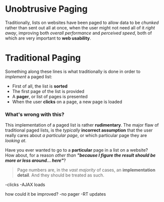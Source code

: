# Unobtrusive Paging #

Traditionally, lists on websites have been paged to allow data to be _chunked_ rather than sent out all at once, when the user might not need all of it _right away_, improving both _overall performance_ and _perceived speed_, both of which are very important to **web usability**.

# Traditional Paging #

Something along these lines is what traditionally is done in order to _implement_ a paged list:

- First of all, the list is **sorted**
- The first page of the list is provided
- A **pager**, or list of pages is presented
- When the user **clicks** on a page, a new page is loaded

### What's wrong with this? ###

This implementation of a paged list is rather **rudimentary**. The major flaw of traditional paged lists, is the _typically_ **incorrect assumption** that the user really cares about _a particular page_, or which particular page they are _looking at_.

Have you ever wanted to go to a **particular** page in a list on a website?  
How about, for a reason _other than **"because I figure the result should be more or less around... here"**_?

> Page numbers are, in the _vast majority_ of cases, an **implementation detail**. And they should be treated as such.

-clicks
-AJAX loads

how could it be improved?
-no pager
-RT updates